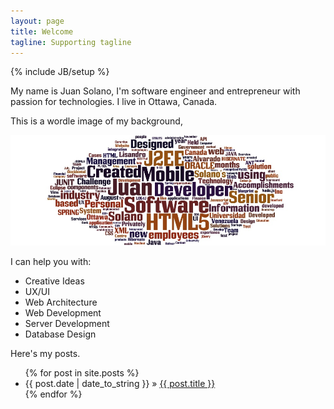 ```yaml
---
layout: page
title: Welcome
tagline: Supporting tagline
---
```

{% include JB/setup %}

My name is Juan Solano, I'm software engineer and entrepreneur with passion for technologies. I live in Ottawa, Canada.

This is a wordle image of my background, 

![alt text](/assets/images/juan_wordle5.jpg "Wordle Resume")

I can help you with:
  * Creative Ideas
  * UX/UI
  * Web Architecture
  * Web Development
  * Server Development
  * Database Design


Here's my posts.

<ul class="posts">
  {% for post in site.posts %}
    <li><span>{{ post.date | date_to_string }}</span> &raquo; <a href="{{ BASE_PATH }}{{ post.url }}">{{ post.title }}</a></li>
  {% endfor %}
</ul>



